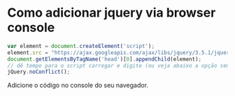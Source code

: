 # Como adicionar jquery via browser console

```javascript
var element = document.createElement('script');
element.src = "https://ajax.googleapis.com/ajax/libs/jquery/3.5.1/jquery.min.js";
document.getElementsByTagName('head')[0].appendChild(element);
// dê tempo para o script carregar e digite (ou veja abaixo a opção sem espera)
jQuery.noConflict();
```

Adicione o código no console do seu navegador.
